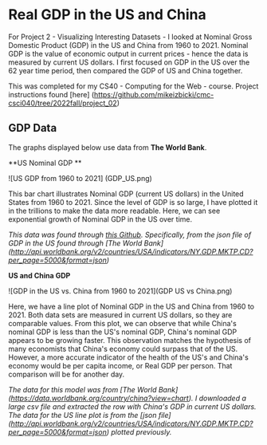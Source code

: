 # Real GDP in the US and China

For Project 2 - Visualizing Interesting Datasets - I looked at Nominal Gross Domestic Product (GDP) in the US and China from 1960 to 2021. Nominal GDP is the value of economic output in current prices - hence the data is measured by current US dollars. I first focused on GDP in the US over the 62 year time period, then compared the GDP of US and China together. 

This was completed for my CS40 - Computing for the Web - course. Project instructions found [here]
(https://github.com/mikeizbicki/cmc-csci040/tree/2022fall/project_02)

## GDP Data

The graphs displayed below use data from **The World Bank**. 

**US Nominal GDP **

![US GDP from 1960 to 2021] (GDP_US.png)

This bar chart illustrates Nominal GDP (current US dollars) in the United States from 1960 to 2021. Since the level of GDP is so large, I have plotted it in the trillions to make the data more readable. Here, we can see exponential growth of Nominal GDP in the US over time. 

*This data was found through [this Github](https://github.com/jdorfman/awesome-json-datasets#gdp). Specifically, from the json file of GDP in the US found through [The World Bank] (http://api.worldbank.org/v2/countries/USA/indicators/NY.GDP.MKTP.CD?per_page=5000&format=json)*

**US and China GDP**

![GDP in the US vs. China from 1960 to 2021](GDP US vs China.png)

Here, we have a line plot of Nominal GDP in the US and China from 1960 to 2021. Both data sets are measured in current US dollars, so they are comparable values. From this plot, we can observe that while China's nominal GDP is less than the US's nominal GDP, China's nominal GDP appears to be growing faster. This observation matches the hypothesis of many economists that China's economy could surpass that of the US. However, a more accurate indicator of the health of the US's and China's economy would be per capita income, or Real GDP per person. That comparison will be for another day. 

*The data for this model was from [The World Bank] (https://data.worldbank.org/country/china?view=chart). I downloaded a large csv file and extracted the row with China's GDP in current US dollars. The data for the US line plot is from the [json file] (http://api.worldbank.org/v2/countries/USA/indicators/NY.GDP.MKTP.CD?per_page=5000&format=json) plotted previously.*
